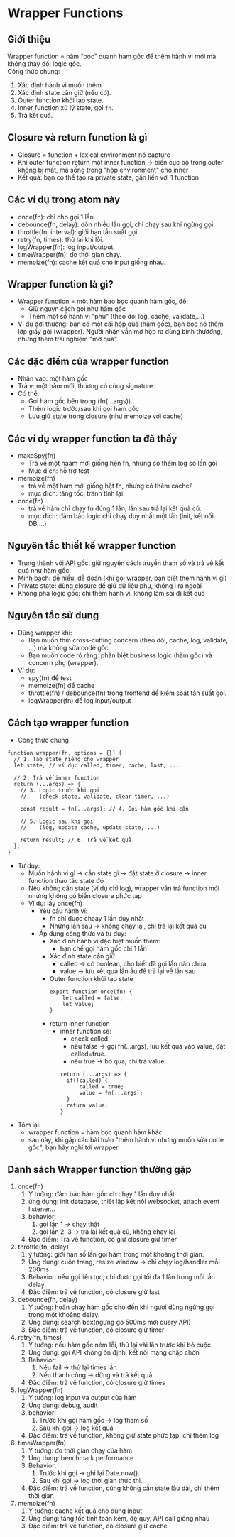 # Wrapper Functions

## Giới thiệu
Wrapper function = hàm “bọc” quanh hàm gốc để thêm hành vi mới mà không thay đổi logic gốc.  
Công thức chung:
1. Xác định hành vi muốn thêm.
2. Xác định state cần giữ (nếu có).
3. Outer function khởi tạo state.
4. Inner function xử lý state, gọi `fn`.
5. Trả kết quả.

## Closure và return function là gì
- Closure = function + lexical environment nó capture
- Khi outer function return một inner function -> biến cục bộ trong outer không bị mất, mà sống trong "hộp environment" cho inner
- Kết quả: bạn có thể tạo ra private state, gắn liền với 1 function

## Các ví dụ trong atom này
- once(fn): chỉ cho gọi 1 lần.
- debounce(fn, delay): dồn nhiều lần gọi, chỉ chạy sau khi ngừng gọi.
- throttle(fn, interval): giới hạn tần suất gọi.
- retry(fn, times): thử lại khi lỗi.
- logWrapper(fn): log input/output.
- timeWrapper(fn): đo thời gian chạy.
- memoize(fn): cache kết quả cho input giống nhau.

## Wrapper function là gì?

- Wrapper function = một hàm bao bọc quanh hàm gốc, để:
  - Giữ nguyn cách gọi như hàm gốc
  - Thêm một số hành vi "phụ" (theo dõi log, cache, validate,...)
- Ví dụ đời thường: bạn có một cái hộp quà (hàm gốc), bạn bọc nó thêm lớp giấy gói (wrapper). Người nhận vẫn mở hộp ra dùng bình thươờng, nhưng thêm trải nghiệm "mở quà"

## Các đặc điểm của wrapper function
- Nhận vào: một hàm gốc
- Trả v: một hàm mới, thương có cùng signature
- Có thể:
  - Gọi hàm gốc bên trong (fn(...args)).
  - Thêm logic trước/sau khi gọi hàm gốc
  - Lưu giữ state trong closure (như memoize với cache)

## Các ví dụ wrapper function ta đã thấy
- makeSpy(fn)
  - Trả về một haàm mới giống hện fn, nhưng có thêm log số lần gọi
  - Mục đích: hỗ trợ test
- memoize(fn)
  - trả về một hàm mới giống hệt fn, nhưng có thêm cache/
  - mục đích: tăng tốc, tránh tính lại.
- once(fn)
  - trả về hàm chỉ chạy fn đúng 1 lần, lần sau trả lại kết quả cũ.
  - mục đích: đảm bảo logic chỉ chạy duy nhất một lần (init, kết nối DB,...)

## Nguyên tắc thiết kế wrapper function
- Trung thành với API gốc: giữ nguyên cách truyền tham số và trả về kết quả như hàm gốc.
- Minh bạch: dễ hiểu, dễ đoán (khi gọi wrapper, bạn biết thêm hành vi gì)
- Private state: dùng closure để giữ dữ liệu phụ, không l ra ngoài
- Không phá logic gốc: chỉ thêm hành vi, không làm sai đi kết quả

## Nguyên tắc sử dụng
- Dùng wrapper khi:
  - Bạn muốn thm cross-cutting concern (theo dõi, cache, log, validate, ...) mà không sửa code gốc
  - Bạn muốn code rõ ràng: phân biệt business logic (hàm gốc) và concern phụ (wrapper).
- Ví dụ:
  - spy(fn) để test
  - memoize(fn) để cache
  - throttle(fn) / debounce(fn) trong frontend để kiểm soát tần suất gọi.
  - logWrapper(fn) để log input/output

## Cách tạo wrapper function
- Công thức chung
```
function wrapper(fn, options = {}) {
  // 1. Tạo state riêng cho wrapper
  let state; // ví dụ: called, timer, cache, last, ...

  // 2. Trả về inner function
  return (...args) => {
    // 3. Logic trước khi gọi
    //    (check state, validate, clear timer, ...)

    const result = fn(...args); // 4. Gọi hàm gốc khi cần

    // 5. Logic sau khi gọi
    //    (log, update cache, update state, ...)

    return result; // 6. Trả về kết quả
  };
}

```
- Tư duy:
  - Muốn hành vi gì -> cần state gì -> đặt state ở closure -> inner function thao tác state đó
  - Nếu không cần state (ví dụ chỉ log), wrapper vẫn trả function mới nhưng không có biến closure phức tạp
  - Ví dụ: lấy once(fn)
    - Yêu cầu hành ví:
      - fn chỉ được chaạy 1 lần duy nhất
      - Những lần sau -> không chạy lại, chỉ trả lại kết quả cũ
    - Áp dụng công thức và tư duy:
      - Xác định hành vi đặc biệt muốn thêm:
        - hạn chế gọi hàm gốc chỉ 1 lần
      - Xác định state cần giữ
        - called -> cờ boolean, cho biết đã gọi lần nào chưa
        - value -> lưu kết quả lần ầu để trả lại về lần sau
      - Outer function khởi tạo state
        ```
        export function once(fn) {
            let called = false;
            let value;
        }
        ```
      - return inner function
        - inner function sẽ:
          - check called.
          - nếu false -> gọi fn(...args), lưu kết quả vào value, đặt called=true.
          - nếu true -> bỏ qua, chỉ trả value.
          ```
          return (...args) => {
            if(!called) {
                called = true;
                value = fn(...args);
            }
            return value;
          }
          ```
- Tóm lại:
  - wrapper function = hàm bọc quanh hàm khác
  - sau này, khi gặp các bài toán "thêm hành vi nhưng muốn sửa code gốc", bạn hãy nghĩ tới wrapper

## Danh sách Wrapper function thường gặp
1. once(fn)
   1. Ý tưởng: đảm bảo hàm gốc ch chạy 1 lần duy nhất
   2. ứng dụng: init database, thiết lập kết nối websocket, attach event listener...
   3. behavior:
      1. gọi lần 1 -> chạy thật
      2. gọi lần 2, 3 -> trả lại kết quả cũ, không chạy lại
   7. Đặc điểm: Trả về function, có giữ closure giữ timer
2. throttle(fn, delay)
   1. ý tưởng: giới hạn số lần gọi hàm trong một khoảng thời gian.
   2. Ứng dụng: cuộn trang, resize window -> chỉ chạy log/handler mỗi 200ms
   3. Behavior: nếu gọi liên tục, chỉ được gọi tối đa 1 lần trong mỗi lần delay
   4. Đặc điểm: trả về function, có closure giữ last
3. debounce(fn, delay)
   1. Ý tưởng: hoãn chạy hàm gốc cho đến khi người dùng ngừng gọi trong một khoảng delay.
   2. Ứng dụng: search box(ngừng gõ 500ms mới query API)
   3. Đặc điểm: trả về function, có closure giữ timer
4. retry(fn, times)
   1. Ý tưởng: nếu hàm gốc ném lỗi, thử lại vài lần trước khi bỏ cuộc
   2. Ứng dụng: gọi API không ổn định, kết nối mạng chập chờn
   3. Behavior:
      1. Nếu fail -> thử lại times lần
      2. Nếu thành công -> dừng và trả kết quả
   4. Đặc điểm: trả về function, có closure giữ times
5. logWrapper(fn)
   1. Ý tưởng: log input và output của hàm
   2. Ứng dụng: debug, audit
   3. behavior:
      1. Trước khi gọi hàm gốc -> log tham số
      2. Sau khi gọi -> log kết quả
   4. Đặc điểm: trả về function, không giữ state phức tạp, chỉ thêm log
6. timeWrapper(fn)
   1. Ý tưởng: đo thời gian chạy của hàm
   2. Ứng dụng: benchmark performance
   3. Behavior:
      1. Trước khi gọi -> ghi lại Date.now().
      2. Sau khi gọi -> log thời gian thực thi.
   4. Đặc điểm: trả về function, cũng không cần state lâu dài, chỉ thêm thời gian
7. memoize(fn)
   1. Ý tưởng: cache kết quả cho dùng input
   2. Ứng dụng: tăng tốc tính toán kém, đệ quy, API call giống nhau
   3. Đặc điểm: trả về function, có closure giữ cache
